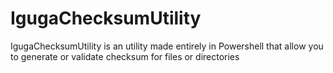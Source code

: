 # IgugaChecksumUtility
IgugaChecksumUtility is an utility made entirely in Powershell that allow you to generate or validate checksum for files or directories